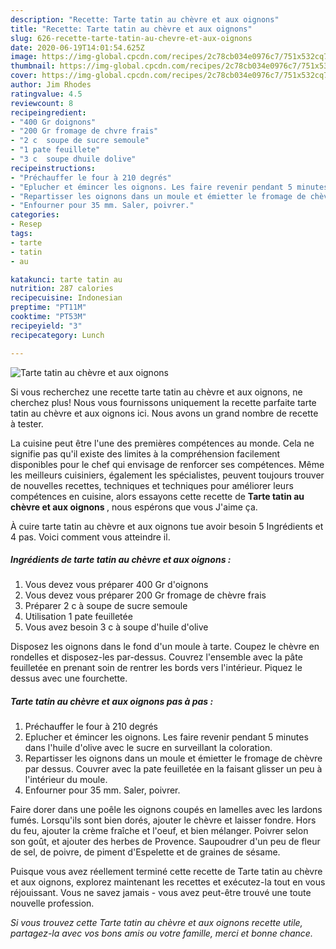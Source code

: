 ```yaml
---
description: "Recette: Tarte tatin au chèvre et aux oignons"
title: "Recette: Tarte tatin au chèvre et aux oignons"
slug: 626-recette-tarte-tatin-au-chevre-et-aux-oignons
date: 2020-06-19T14:01:54.625Z
image: https://img-global.cpcdn.com/recipes/2c78cb034e0976c7/751x532cq70/tarte-tatin-au-chevre-et-aux-oignons-photo-principale-de-la-recette.jpg
thumbnail: https://img-global.cpcdn.com/recipes/2c78cb034e0976c7/751x532cq70/tarte-tatin-au-chevre-et-aux-oignons-photo-principale-de-la-recette.jpg
cover: https://img-global.cpcdn.com/recipes/2c78cb034e0976c7/751x532cq70/tarte-tatin-au-chevre-et-aux-oignons-photo-principale-de-la-recette.jpg
author: Jim Rhodes
ratingvalue: 4.5
reviewcount: 8
recipeingredient:
- "400 Gr doignons"
- "200 Gr fromage de chvre frais"
- "2 c  soupe de sucre semoule"
- "1 pate feuillete"
- "3 c  soupe dhuile dolive"
recipeinstructions:
- "Préchauffer le four à 210 degrés"
- "Eplucher et émincer les oignons. Les faire revenir pendant 5 minutes dans l&#39;huile d&#39;olive avec le sucre en surveillant la coloration."
- "Repartisser les oignons dans un moule et émietter le fromage de chèvre par dessus. Couvrer avec la pate feuilletée en la faisant glisser un peu à l&#39;intérieur du moule."
- "Enfourner pour 35 mm. Saler, poivrer."
categories:
- Resep
tags:
- tarte
- tatin
- au

katakunci: tarte tatin au 
nutrition: 287 calories
recipecuisine: Indonesian
preptime: "PT11M"
cooktime: "PT53M"
recipeyield: "3"
recipecategory: Lunch

---
```



![Tarte tatin au chèvre et aux oignons](https://img-global.cpcdn.com/recipes/2c78cb034e0976c7/751x532cq70/tarte-tatin-au-chevre-et-aux-oignons-photo-principale-de-la-recette.jpg)

Si vous recherchez une recette tarte tatin au chèvre et aux oignons, ne cherchez plus! Nous vous fournissons uniquement la recette parfaite tarte tatin au chèvre et aux oignons ici. Nous avons un grand nombre de recette à tester.

La cuisine peut être l'une des premières compétences au monde. Cela ne signifie pas qu'il existe des limites à la compréhension facilement disponibles pour le chef qui envisage de renforcer ses compétences. Même les meilleurs cuisiniers, également les spécialistes, peuvent toujours trouver de nouvelles recettes, techniques et techniques pour améliorer leurs compétences en cuisine, alors essayons cette recette de <strong> Tarte tatin au chèvre et aux oignons </strong>, nous espérons que vous J'aime ça.

<!--inarticleads1-->

À cuire tarte tatin au chèvre et aux oignons tue avoir besoin 5 Ingrédients et 4 pas. Voici comment vous atteindre il.

##### Ingrédients de tarte tatin au chèvre et aux oignons :

1. Vous devez vous préparer 400 Gr d&#39;oignons
1. Vous devez vous préparer 200 Gr fromage de chèvre frais
1. Préparer 2 c à soupe de sucre semoule
1. Utilisation 1 pate feuilletée
1. Vous avez besoin 3 c à soupe d&#39;huile d&#39;olive


Disposez les oignons dans le fond d&#39;un moule à tarte. Coupez le chèvre en rondelles et disposez-les par-dessus. Couvrez l&#39;ensemble avec la pâte feuilletée en prenant soin de rentrer les bords vers l&#39;intérieur. Piquez le dessus avec une fourchette. 

<!--inarticleads2-->

##### Tarte tatin au chèvre et aux oignons pas à pas :

1. Préchauffer le four à 210 degrés
1. Eplucher et émincer les oignons. Les faire revenir pendant 5 minutes dans l&#39;huile d&#39;olive avec le sucre en surveillant la coloration.
1. Repartisser les oignons dans un moule et émietter le fromage de chèvre par dessus. Couvrer avec la pate feuilletée en la faisant glisser un peu à l&#39;intérieur du moule.
1. Enfourner pour 35 mm. Saler, poivrer.


Faire dorer dans une poêle les oignons coupés en lamelles avec les lardons fumés. Lorsqu&#39;ils sont bien dorés, ajouter le chèvre et laisser fondre. Hors du feu, ajouter la crème fraîche et l&#39;oeuf, et bien mélanger. Poivrer selon son goût, et ajouter des herbes de Provence. Saupoudrer d&#39;un peu de fleur de sel, de poivre, de piment d&#39;Espelette et de graines de sésame. 

<!--inarticleads1-->

<p>
Puisque vous avez réellement terminé cette recette de Tarte tatin au chèvre et aux oignons, explorez maintenant les recettes et exécutez-la tout en vous réjouissant. Vous ne savez jamais - vous avez peut-être trouvé une toute nouvelle profession.
</p>

<p>
<i>Si vous trouvez cette Tarte tatin au chèvre et aux oignons recette utile, partagez-la avec vos bons amis ou votre famille, merci et bonne chance.</i>
</p>
